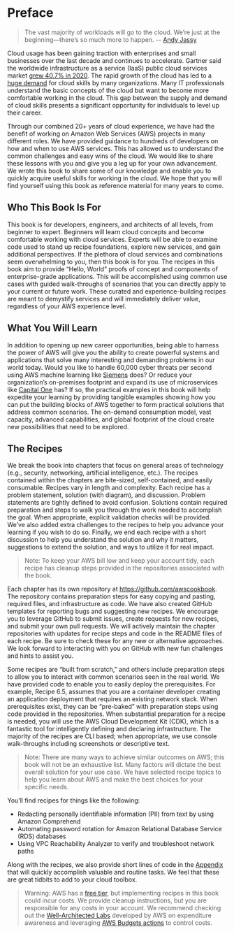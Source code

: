 # Preface

> The vast majority of workloads will go to the cloud. We’re just at the beginning—there’s so much more to happen. -- [Andy Jassy](https://www.forbes.com/sites/siliconangle/2015/01/28/andy-jassy-aws-trillion-dollar-cloud-ambition/?sh=120bdcdb321e)


Cloud usage has been gaining traction with enterprises and small businesses over the last decade and continues to accelerate. Gartner said the worldwide infrastructure as a service (IaaS) public cloud services market [grew 40.7% in 2020](https://www.gartner.com/en/newsroom/press-releases/2021-06-28-gartner-says-worldwide-iaas-public-cloud-services-market-grew-40-7-percent-in-2020). The rapid growth of the cloud has led to a [huge demand](https://www.gartner.com/en/newsroom/press-releases/2019-01-17-gartner-survey-shows-global-talent-shortage-is-now-the-top-emerging-risk-facing-organizations) for cloud skills by many organizations. Many IT professionals understand the basic concepts of the cloud but want to become more comfortable working in the cloud. This gap between the supply and demand of cloud skills presents a significant opportunity for individuals to level up their career.

Through our combined 20+ years of cloud experience, we have had the benefit of working on Amazon Web Services (AWS) projects in many different roles. We have provided guidance to hundreds of developers on how and when to use AWS services. This has allowed us to understand the common challenges and easy wins of the cloud. We would like to share these lessons with you and give you a leg up for your own advancement. We wrote this book to share some of our knowledge and enable you to quickly acquire useful skills for working in the cloud. We hope that you will find yourself using this book as reference material for many years to come.

## Who This Book Is For
This book is for developers, engineers, and architects of all levels, from beginner to expert. Beginners will learn cloud concepts and become comfortable working with cloud services. Experts will be able to examine code used to stand up recipe foundations, explore new services, and gain additional perspectives. If the plethora of cloud services and combinations seem overwhelming to you, then this book is for you. The recipes in this book aim to provide “Hello, World” proofs of concept and components of enterprise-grade applications. This will be accomplished using common use cases with guided walk-throughs of scenarios that you can directly apply to your current or future work. These curated and experience-building recipes are meant to demystify services and will immediately deliver value, regardless of your AWS experience level.

## What You Will Learn
In addition to opening up new career opportunities, being able to harness the power of AWS will give you the ability to create powerful systems and applications that solve many interesting and demanding problems in our world today. Would you like to handle 60,000 cyber threats per second using AWS machine learning like [Siemens](https://aws.amazon.com/solutions/case-studies/siemens/) does? Or reduce your organization’s on-premises footprint and expand its use of microservices like [Capital One](https://aws.amazon.com/solutions/case-studies/capital-one/) has? If so, the practical examples in this book will help expedite your learning by providing tangible examples showing how you can put the building blocks of AWS together to form practical solutions that address common scenarios. The on-demand consumption model, vast capacity, advanced capabilities, and global footprint of the cloud create new possibilities that need to be explored.

## The Recipes
We break the book into chapters that focus on general areas of technology (e.g., security, networking, artificial intelligence, etc.). The recipes contained within the chapters are bite-sized, self-contained, and easily consumable. Recipes vary in length and complexity. Each recipe has a problem statement, solution (with diagram), and discussion. Problem statements are tightly defined to avoid confusion. Solutions contain required preparation and steps to walk you through the work needed to accomplish the goal. When appropriate, explicit validation checks will be provided. We’ve also added extra challenges to the recipes to help you advance your learning if you wish to do so. Finally, we end each recipe with a short discussion to help you understand the solution and why it matters, suggestions to extend the solution, and ways to utilize it for real impact.

> Note: To keep your AWS bill low and keep your account tidy, each recipe has cleanup steps provided in the repositories associated with the book.

Each chapter has its own repository at https://github.com/awscookbook. The repository contains preparation steps for easy copying and pasting, required files, and infrastructure as code. We have also created GitHub templates for reporting bugs and suggesting new recipes. We encourage you to leverage GitHub to submit issues, create requests for new recipes, and submit your own pull requests. We will actively maintain the chapter repositories with updates for recipe steps and code in the README files of each recipe. Be sure to check these for any new or alternative approaches. We look forward to interacting with you on GitHub with new fun challenges and hints to assist you.

Some recipes are “built from scratch,” and others include preparation steps to allow you to interact with common scenarios seen in the real world. We have provided code to enable you to easily deploy the prerequisites. For example, Recipe 6.5, assumes that you are a container developer creating an application deployment that requires an existing network stack. When prerequisites exist, they can be “pre-baked” with preparation steps using code provided in the repositories. When substantial preparation for a recipe is needed, you will use the AWS Cloud Development Kit (CDK), which is a fantastic tool for intelligently defining and declaring infrastructure. The majority of the recipes are CLI based; when appropriate, we use console walk-throughs including screenshots or descriptive text.

> Note: There are many ways to achieve similar outcomes on AWS; this book will not be an exhaustive list. Many factors will dictate the best overall solution for your use case. We have selected recipe topics to help you learn about AWS and make the best choices for your specific needs.

You’ll find recipes for things like the following:
* Redacting personally identifiable information (PII) from text by using Amazon Comprehend
* Automating password rotation for Amazon Relational Database Service (RDS) databases
* Using VPC Reachability Analyzer to verify and troubleshoot network paths

Along with the recipes, we also provide short lines of code in the [Appendix](https://github.com/AWSCookbook/HerbsAndSpices/) that will quickly accomplish valuable and routine tasks. We feel that these are great tidbits to add to your cloud toolbox.

> Warning: AWS has a [free tier](https://aws.amazon.com/free/), but implementing recipes in this book could incur costs. We provide cleanup instructions, but you are responsible for any costs in your account. We recommend checking out the [Well-Architected Labs](https://www.wellarchitectedlabs.com/) developed by AWS on expenditure awareness and leveraging [AWS Budgets actions](https://docs.aws.amazon.com/cost-management/latest/userguide/budgets-controls.html) to control costs.
